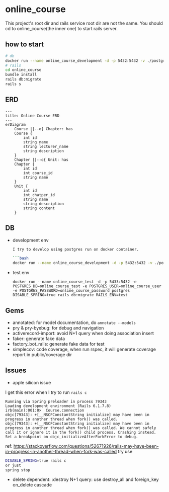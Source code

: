 # online_course

This project's root dir and rails service root dir are not the same. You should cd to online_course(the inner one) to
start rails server.

## how to start
```bash
# db
docker run --name online_course_development -d -p 5432:5432 -v ./postgres_data:/var/lib/postgresql/data -e POSTGRES_DB=online_course_development -e POSTGRES_USER=online_course_user -e POSTGRES_PASSWORD=online_course_password postgres
# rails
cd online_course
bundle install
rails db:migrate
rails s
```

## ERD

```mermaid
---
title: Online Course ERD
---
erDiagram
    Course ||--o{ Chapter: has
    Course {
        int id
        string name
        string lecturer_name
        string description
    }
    Chapter ||--o{ Unit: has
    Chapter {
        int id
        int course_id
        string name
    }
    Unit {
        int id
        int chatper_id
        string name
        string description
        string content
    }
```

## DB

- development env
    ```bash
    I try to develop using postgres run on docker container.
    
    ```bash
    docker run --name online_course_development -d -p 5432:5432 -v ./postgres_data:/var/lib/postgresql/data -e POSTGRES_DB=online_course_development -e POSTGRES_USER=online_course_user -e POSTGRES_PASSWORD=online_course_password postgres
    ```

- test env
    ```
    docker run --name online_course_test -d -p 5433:5432 -e POSTGRES_DB=online_course_test -e POSTGRES_USER=online_course_user -e POSTGRES_PASSWORD=online_course_password postgres
    DISABLE_SPRING=true rails db:migrate RAILS_ENV=test
    ```

## Gems

- annotated: for model documentation, do `annotate --models`
- pry & pry-byebug: for debug and navigation
- activerecord-import: avoid N+1 query when doing association insert
- faker: generate fake data
- factory_bot_rails: generate fake data for test
- simplecov: code coverage, when run rspec, it will generate coverage report in public/coverage dir

## Issues

- apple silicon issue

I get this error when I try to run `rails c`

```
Running via Spring preloader in process 79343
Loading development environment (Rails 6.1.7.8)
irb(main):001:0>  Course.connection
objc[79343]: +[__NSCFConstantString initialize] may have been in progress in another thread when fork() was called.
objc[79343]: +[__NSCFConstantString initialize] may have been in progress in another thread when fork() was called. We cannot safely call it or ignore it in the fork() child process. Crashing instead. Set a breakpoint on objc_initializeAfterForkError to debug.
```

ref: https://stackoverflow.com/questions/52671926/rails-may-have-been-in-progress-in-another-thread-when-fork-was-called
try use

```bash
DISABLE_SPRING=true rails c
or just
spring stop
```

- delete dependent: :destroy N+1 query: use destroy_all and foreign_key on_delete cascade
